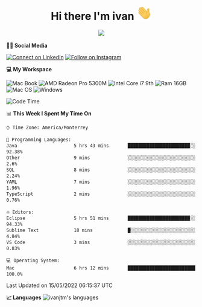 <h1 align="center">Hi there I'm ivan <img src="https://raw.githubusercontent.com/ABSphreak/ABSphreak/master/gifs/Hi.gif" width="40px" /></h1>
<div align="center">
<img src="http://github-readme-streak-stats.herokuapp.com?user=ivanjtm&hide_border=true&background=00000000&border=FFFFFF00&sideNums=A8A8A8&sideLabels=A8A8A8&currStreakNum=FFC93C&dates=A8A8A8)](https://git.io/streak-stats"/>
</div>

**👦🏻 Social Media**

[![Connect on LinkedIn](https://img.shields.io/badge/LinkedIn-%230077B5.svg?&style=flat-square&logo=linkedin&logoColor=white)](https://www.linkedin.com/in/ivanjtm)
[![Follow on Instagram](https://img.shields.io/badge/Instagram-E4405F?style=flat-square&logo=instagram&logoColor=white)](https://www.instagram.com/ivanjtm)

**💻 My Workspace**

![Mac Book](https://img.shields.io/badge/Apple-MacBook_Pro_2019-999999?style=flat-square&logo=apple&logoColor=white)
![AMD Radeon Pro 5300M](https://img.shields.io/badge/AMD-Radeon_Pro_5300M-ED1C24?style=flat-square&logo=amd&logoColor=white)
![Intel Core i7 9th](https://img.shields.io/badge/Intel-Core_i7_9th-0071C5?style=flat-square&logo=intel&logoColor=white)
![Ram 16GB](https://img.shields.io/badge/RAM-16GB-230071C5?style=flat-square&logoColor=white)
![Mac OS](https://img.shields.io/badge/Mac%20OS-000000?style=flat-square&logo=apple&logoColor=white)
![Windows](https://img.shields.io/badge/Windows-0078D6?style=flat-square&logo=windows&logoColor=white)


<!--START_SECTION:waka-->
![Code Time](http://img.shields.io/badge/Code%20Time-680%20hrs%2040%20mins-blue)

📊 **This Week I Spent My Time On** 

```text
⌚︎ Time Zone: America/Monterrey

💬 Programming Languages: 
Java                     5 hrs 43 mins       ███████████████████████░░   92.38% 
Other                    9 mins              ░░░░░░░░░░░░░░░░░░░░░░░░░   2.6% 
SQL                      8 mins              ░░░░░░░░░░░░░░░░░░░░░░░░░   2.24% 
YAML                     7 mins              ░░░░░░░░░░░░░░░░░░░░░░░░░   1.96% 
TypeScript               2 mins              ░░░░░░░░░░░░░░░░░░░░░░░░░   0.76%

🔥 Editors: 
Eclipse                  5 hrs 51 mins       ███████████████████████░░   94.33% 
Sublime Text             18 mins             █░░░░░░░░░░░░░░░░░░░░░░░░   4.84% 
VS Code                  3 mins              ░░░░░░░░░░░░░░░░░░░░░░░░░   0.83%

💻 Operating System: 
Mac                      6 hrs 12 mins       █████████████████████████   100.0%

```


 Last Updated on 15/05/2022 06:15:37 UTC
<!--END_SECTION:waka-->
**📈 Languages**
 ![ivanjtm's languages](https://wakatime.com/share/@ivanjtm/a32f83c6-d0c9-49a4-a5ae-d0440b950377.svg)
